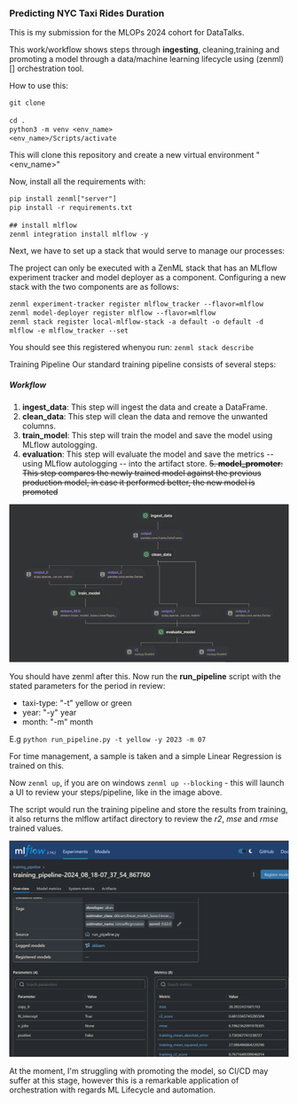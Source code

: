 ### Predicting NYC Taxi Rides Duration

This is my submission for the MLOPs 2024 cohort for DataTalks.

This work/workflow shows steps through __ingesting__, cleaning,training and promoting a model through a data/machine learning
lifecycle using (zenml)[] orchestration tool.

How to use this:

```chatinput
git clone

cd .
python3 -m venv <env_name>
<env_name>/Scripts/activate
```
This will clone this repository and create a new virtual environment "<env_name>"

Now, install all the requirements with:
```
pip install zenml["server"]
pip install -r requirements.txt

## install mlflow
zenml integration install mlflow -y
```

Next, we have to set up a stack that would serve to manage our processes:

The project can only be executed with a ZenML stack that has an MLflow experiment tracker and model deployer as a component. Configuring a new stack with the two components are as follows:
```
zenml experiment-tracker register mlflow_tracker --flavor=mlflow
zenml model-deployer register mlflow --flavor=mlflow
zenml stack register local-mlflow-stack -a default -o default -d mlflow -e mlflow_tracker --set
```

You should see this registered whenyou run:
`zenml stack describe`

Training Pipeline
Our standard training pipeline consists of several steps:

##### Workflow
1. **ingest_data**: This step will ingest the data and create a DataFrame.
2. **clean_data**: This step will clean the data and remove the unwanted columns.
3. **train_model**: This step will train the model and save the model using MLflow autologging.
4. **evaluation**: This step will evaluate the model and save the metrics -- using MLflow autologging -- into the artifact store.
~~5. **model_promoter**: This step compares the newly trained model against the previous production model, in case it performed better, the new model is promoted~~

![img_1.png](img_1.png)

You should have zenml after this. 
Now run the __run_pipeline__ script with the stated parameters for the period in review:
- taxi-type: "-t" yellow or green
- year: "-y" year
- month: "-m" month

E.g `python run_pipeline.py -t yellow -y 2023 -m 07`

For time management, a sample is taken and a simple Linear Regression is trained on this.

Now `zenml up`, if you are on windows `zenml up --blocking` - this will launch a UI to review your steps/pipeline,
like in the image above.

The script would run the training pipeline and store the results from training, it also returns the mlflow artifact
directory to review the *r2*, *mse* and *rmse* trained values.

![img.png](img.png)

At the moment, I'm struggling with promoting the model, so CI/CD may suffer at this stage, however this is a remarkable
application of orchestration with regards ML Lifecycle and automation.